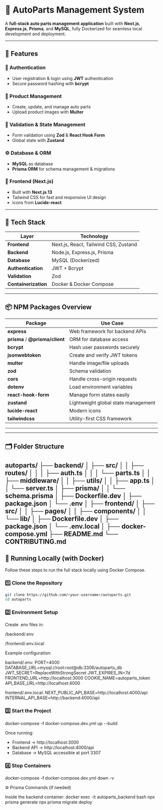 # 🧰 AutoParts Management System

A **full-stack auto parts management application** built with **Next.js**, **Express.js**, **Prisma**, and **MySQL**, fully Dockerized for seamless local development and deployment.

---

## 🚀 Features

### 🔐 Authentication
- User registration & login using **JWT** authentication  
- Secure password hashing with **bcrypt**

### 🧩 Product Management
- Create, update, and manage auto parts
- Upload product images with **Multer**

### 🧠 Validation & State Management
- Form validation using **Zod** & **React Hook Form**
- Global state with **Zustand**

### ⚙️ Database & ORM
- **MySQL** as database
- **Prisma ORM** for schema management & migrations

### 🎨 Frontend (Next.js)
- Built with **Next.js 13**
- Tailwind CSS for fast and responsive UI design
- Icons from **Lucide-react**

---

## 🧱 Tech Stack

| Layer | Technology |
|-------|-------------|
| **Frontend** | Next.js, React, Tailwind CSS, Zustand |
| **Backend** | Node.js, Express.js, Prisma |
| **Database** | MySQL (Dockerized) |
| **Authentication** | JWT + Bcrypt |
| **Validation** | Zod |
| **Containerization** | Docker & Docker Compose |

---

## 📦 NPM Packages Overview

| Package | Use Case |
|----------|-----------|
| **express** | Web framework for backend APIs |
| **prisma** / **@prisma/client** | ORM for database access |
| **bcrypt** | Hash user passwords securely |
| **jsonwebtoken** | Create and verify JWT tokens |
| **multer** | Handle image/file uploads |
| **zod** | Schema validation |
| **cors** | Handle cross-origin requests |
| **dotenv** | Load environment variables |
| **react-hook-form** | Manage form states easily |
| **zustand** | Lightweight global state management |
| **lucide-react** | Modern icons |
| **tailwindcss** | Utility-first CSS framework |

---
---
## 🗂️ Folder Structure
autoparts/
├── backend/
│ ├── src/
│ │ ├── routes/
│ │ │ ├── auth.ts
│ │ │ └── parts.ts
│ │ ├── middleware/
│ │ ├── utils/
│ │ ├── app.ts
│ │ └── server.ts
│ ├── prisma/
│ │ └── schema.prisma
│ ├── Dockerfile.dev
│ ├── package.json
│ └── .env
│
├── frontend/
│ ├── src/
│ │ ├── pages/
│ │ ├── components/
│ │ └── lib/
│ ├── Dockerfile.dev
│ ├── package.json
│ └── .env.local
│
├── docker-compose.yml
├── README.md
└── CONTRIBUTING.md
---

## 🐳 Running Locally (with Docker)

Follow these steps to run the full stack locally using Docker Compose.

### 1️⃣ Clone the Repository

```bash
git clone https://github.com/<your-username>/autoparts.git
cd autoparts
```

### 2️⃣ Environment Setup

Create .env files in:

/backend/.env

/frontend/.env.local

Example configuration:

backend/.env:
PORT=4000
DATABASE_URL=mysql://root:root@db:3306/autoparts_db
JWT_SECRET=ReplaceWithStrongSecret
JWT_EXPIRES_IN=7d
FRONTEND_URL=http://localhost:3000
COOKIE_NAME=autoparts_token
API_BASE_URL=http://localhost:4000

frontend/.env.local:
NEXT_PUBLIC_API_BASE=http://localhost:4000/api
INTERNAL_API_BASE=http://backend:4000/api

### 3️⃣ Start the Project

docker-compose -f docker-compose.dev.yml up --build

Once running:
- Frontend → http://localhost:3000
- Backend API → http://localhost:4000/api
- Database → MySQL accessible at port 3307

### 4️⃣ Stop Containers
docker-compose -f docker-compose.dev.yml down -v

⚙️ Prisma Commands (if needed)

Inside the backend container:
docker exec -it autoparts_backend bash
npx prisma generate
npx prisma migrate deploy
